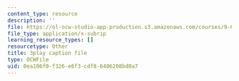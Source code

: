 ```yaml
---
content_type: resource
description: ''
file: https://ol-ocw-studio-app-production.s3.amazonaws.com/courses/9-00-introduction-to-psychology-fall-2004/0ea106f0f326e6f3cdf86406208bd0a7_10498.srt
file_type: application/x-subrip
learning_resource_types: []
resourcetype: Other
title: 3play caption file
type: OCWFile
uid: 0ea106f0-f326-e6f3-cdf8-6406208bd0a7
---
```

